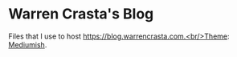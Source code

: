 # Warren Crasta's Blog
Files that I use to host https://blog.warrencrasta.com.<br/>Theme: [Mediumish](https://github.com/wowthemesnet/mediumish-theme-jekyll/). 

